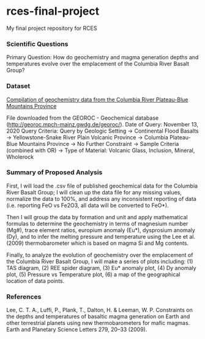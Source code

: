 # rces-final-project

My final project repository for RCES

### Scientific Questions
 
Primary Question: 
How do geochemistry and magma generation depths and temperatures evolve over the emplacement of the Columbia River Basalt Group?

### Dataset

[Compilation of geochemistry data from the Columbia River Plateau-Blue Mountains Province](https://drive.google.com/file/d/14ayP9bT4SRdWnwocO50IcPw0J963tqWR/view?usp=sharing)

File downloaded from the GEOROC - Geochemical database (http://georoc.mpch-mainz.gwdg.de/georoc/). 
Date of Query: November 13, 2020
Query Criteria: Query by Geologic Setting -> Continental Flood Basalts -> Yellowstone-Snake River Plain Volcanic Province -> Columbia Plateau-Blue Mountains Province -> No Further Constraint -> Sample Criteria (combined with OR) -> Type of Material: Volcanic Glass, Inclusion, Mineral, Wholerock 

### Summary of Proposed Analysis

First, I will load the .csv file of published geochemical data for the Columbia River Basalt Group; I will clean up the data file for any missing values, normalize the data to 100%, and address any inconsistent reporting of data (i.e. reporting FeO vs Fe2O3, all data will be converted to FeO*). 

Then I will group the data by formation and unit and apply mathematical formulas to determine the geochemistry in terms of magnesium number (Mg#), trace element ratios, europium anomaly (Eu*), dysprosium anomaly (Dy), and to infer the melting pressure and temperature using the Lee et al. (2009) thermobarometer which is based on magma Si and Mg contents.

Finally, to analyze the evolution of geochemistry over the emplacement of the Columbia River Basalt Group, I will make a series of plots including: (1) TAS diagram, (2) REE spider diagram, (3) Eu* anomaly plot, (4) Dy anomaly plot, (5) Pressure vs Temperature plot, (6) a map of the geographical location of data points.

### References
Lee, C. T. A., Luffi, P., Plank, T., Dalton, H. & Leeman, W. P. Constraints on the depths and temperatures of basaltic magma generation on Earth and other terrestrial planets using new thermobarometers for mafic magmas. Earth and Planetary Science Letters 279, 20–33 (2009).
